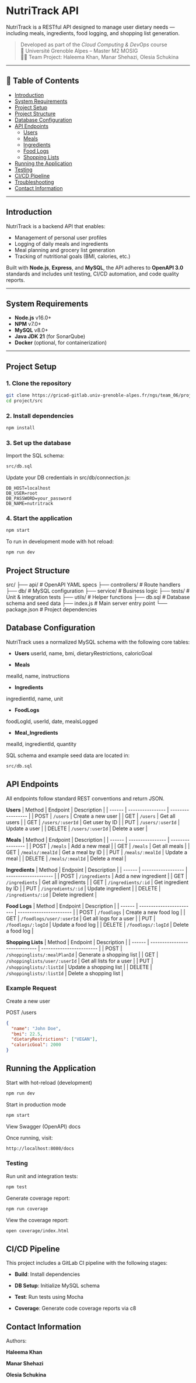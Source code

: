 # NutriTrack API

NutriTrack is a RESTful API designed to manage user dietary needs — including meals, ingredients, food logging, and shopping list generation.

> Developed as part of the *Cloud Computing & DevOps* course  
> 📍 Université Grenoble Alpes – Master M2 MOSIG  
> 👩‍💻 Team Project: Haleema Khan, Manar Shehazi, Olesia Schukina

---

## 📑 Table of Contents

- [Introduction](#introduction)
- [System Requirements](#system-requirements)
- [Project Setup](#project-setup)
- [Project Structure](#project-structure)
- [Database Configuration](#database-configuration)
- [API Endpoints](#api-endpoints)
  - [Users](#users)
  - [Meals](#meals)
  - [Ingredients](#ingredients)
  - [Food Logs](#food-logs)
  - [Shopping Lists](#shopping-lists)
- [Running the Application](#running-the-application)
- [Testing](#testing)
- [CI/CD Pipeline](#cicd-pipeline)
- [Troubleshooting](#troubleshooting)
- [Contact Information](#contact-information)

---

## Introduction

NutriTrack is a backend API that enables:

- Management of personal user profiles
- Logging of daily meals and ingredients
- Meal planning and grocery list generation
- Tracking of nutritional goals (BMI, calories, etc.)

Built with **Node.js**, **Express**, and **MySQL**, the API adheres to **OpenAPI 3.0** standards and includes unit testing, CI/CD automation, and code quality reports.

---

## System Requirements

- **Node.js** v16.0+
- **NPM** v7.0+
- **MySQL** v8.0+
- **Java JDK 21** (for SonarQube)
- **Docker** (optional, for containerization)

---

## Project Setup

### 1. Clone the repository

```bash
git clone https://gricad-gitlab.univ-grenoble-alpes.fr/ngs/team_06/project.git
cd project/src
```

### 2. Install dependencies
```bash
npm install
```

### 3. Set up the database

Import the SQL schema:
```bash
src/db.sql
```
Update your DB credentials in src/db/connection.js:
```env
DB_HOST=localhost
DB_USER=root
DB_PASSWORD=your_password
DB_NAME=nutritrack
```

### 4. Start the application
```bash
npm start
```

To run in development mode with hot reload:
```bash
npm run dev
```

## Project Structure
src/
├── api/              # OpenAPI YAML specs
├── controllers/      # Route handlers
├── db/               # MySQL configuration
├── service/          # Business logic
├── tests/            # Unit & integration tests
├── utils/            # Helper functions
├── db.sql            # Database schema and seed data
├── index.js          # Main server entry point
└── package.json      # Project dependencies


## Database Configuration

NutriTrack uses a normalized MySQL schema with the following core tables:

- **Users**
userId, name, bmi, dietaryRestrictions, caloricGoal

- **Meals**

mealId, name, instructions

- **Ingredients**

ingredientId, name, unit

- **FoodLogs**

foodLogId, userId, date, mealsLogged

- **Meal_Ingredients**

mealId, ingredientId, quantity

 SQL schema and example seed data are located in:
 ```bash
src/db.sql
```

## API Endpoints

All endpoints follow standard REST conventions and return JSON.

 **Users**
| Method | Endpoint         | Description       |
| ------ | ---------------- | ----------------- |
| POST   | `/users`         | Create a new user |
| GET    | `/users`         | Get all users     |
| GET    | `/users/:userId` | Get user by ID    |
| PUT    | `/users/:userId` | Update a user     |
| DELETE | `/users/:userId` | Delete a user     |

**Meals**
| Method | Endpoint         | Description      |
| ------ | ---------------- | ---------------- |
| POST   | `/meals`         | Add a new meal   |
| GET    | `/meals`         | Get all meals    |
| GET    | `/meals/:mealId` | Get a meal by ID |
| PUT    | `/meals/:mealId` | Update a meal    |
| DELETE | `/meals/:mealId` | Delete a meal    |

**Ingredients**
| Method | Endpoint           | Description          |
| ------ | ------------------ | -------------------- |
| POST   | `/ingredients`     | Add a new ingredient |
| GET    | `/ingredients`     | Get all ingredients  |
| GET    | `/ingredients/:id` | Get ingredient by ID |
| PUT    | `/ingredients/:id` | Update ingredient    |
| DELETE | `/ingredients/:id` | Delete ingredient    |

**Food Logs**
| Method | Endpoint                 | Description             |
| ------ | ------------------------ | ----------------------- |
| POST   | `/foodlogs`              | Create a new food log   |
| GET    | `/foodlogs/user/:userId` | Get all logs for a user |
| PUT    | `/foodlogs/:logId`       | Update a food log       |
| DELETE | `/foodlogs/:logId`       | Delete a food log       |

**Shopping Lists**
| Method | Endpoint                      | Description              |
| ------ | ----------------------------- | ------------------------ |
| POST   | `/shoppinglists/:mealPlanId`  | Generate a shopping list |
| GET    | `/shoppinglists/user/:userId` | Get all lists for a user |
| PUT    | `/shoppinglists/:listId`      | Update a shopping list   |
| DELETE | `/shoppinglists/:listId`      | Delete a shopping list   |

### Example Request

Create a new user

POST /users
```json
{
  "name": "John Doe",
  "bmi": 22.5,
  "dietaryRestrictions": ["VEGAN"],
  "caloricGoal": 2000
}

```
## Running the Application
Start with hot-reload (development)
```bash
npm run dev
```

Start in production mode
```bash
npm start
```

View Swagger (OpenAPI) docs

Once running, visit:
```bash
http://localhost:8080/docs
```

### Testing

Run unit and integration tests:
```bash
npm test
```
Generate coverage report:
```bash
npm run coverage
```
View the coverage report:
```bash
open coverage/index.html
```

## CI/CD Pipeline

This project includes a GitLab CI pipeline with the following stages:

- **Build**: Install dependencies

- **DB Setup**: Initialize MySQL schema

- **Test**: Run tests using Mocha

- **Coverage**: Generate code coverage reports via c8

## Contact Information

Authors:

**Haleema Khan**

**Manar Shehazi**

**Olesia Schukina**

